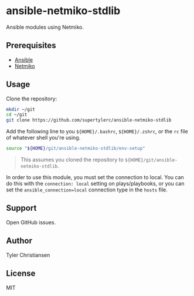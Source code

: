 # ansible-netmiko-stdlib

Ansible modules using Netmiko.

## Prerequisites

* [Ansible](https://github.com/ansible/ansible)
* [Netmiko](https://github.com/ktbyers/netmiko)

## Usage

Clone the repository:

```bash
mkdir ~/git
cd ~/git
git clone https://github.com/supertylerc/ansible-netmiko-stdlib
```

Add the following line to you `${HOME}/.bashrc`, `${HOME}/.zshrc`, or the `rc`
file of whatever shell you're using.

```bash
source "${HOME}/git/ansible-netmiko-stdlib/env-setup"
```

> This assumes you cloned the repository to `${HOME}/git/ansible-netmiko-stdlib`.

In order to use this module, you must set the connection to local.  You can
do this with the `connection: local` setting on plays/playbooks, or you can
set the `ansible_connection=local` connection type in the `hosts` file.

## Support

Open GitHub issues.

## Author

Tyler Christiansen

## License

MIT
